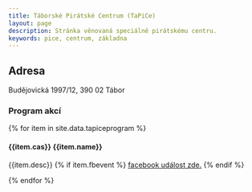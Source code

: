 ```yaml
---
title: Táborské Pirátské Centrum (TaPiCe)
layout: page
description: Stránka věnovaná speciálně pirátskému centru.
keywords: pice, centrum, základna
---
```


## Adresa

Budějovická 1997/12, 390 02 Tábor

### Program akcí

{% for item in site.data.tapiceprogram %}
  <div class="text">
    <h4>{{item.cas}} {{item.name}}</h4>
    <p>
      {{item.desc}}
      {% if item.fbevent %}
      <a href="item.fbevent" target="_blank">facebook událost zde.</a>
      {% endif %}
    </p>
  </div>
{% endfor %}




